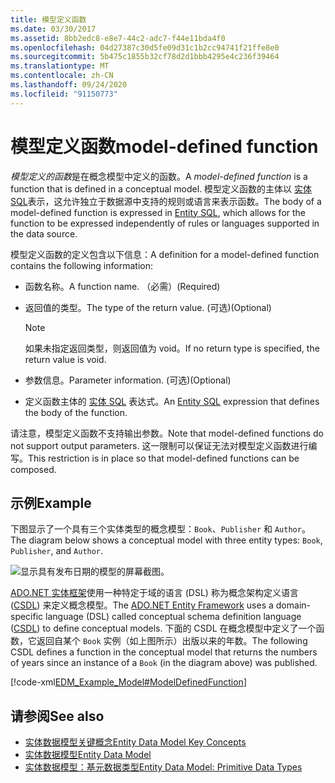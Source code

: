 ```yaml
---
title: 模型定义函数
ms.date: 03/30/2017
ms.assetid: 8bb2edc8-e8e7-44c2-adc7-f44e11bda4f0
ms.openlocfilehash: 04d27387c30d5fe09d31c1b2cc94741f21ffe8e0
ms.sourcegitcommit: 5b475c1855b32cf78d2d1bbb4295e4c236f39464
ms.translationtype: MT
ms.contentlocale: zh-CN
ms.lasthandoff: 09/24/2020
ms.locfileid: "91150773"
---
```

# <a name="model-defined-function"></a><span data-ttu-id="4d956-102">模型定义函数</span><span class="sxs-lookup"><span data-stu-id="4d956-102">model-defined function</span></span>

<span data-ttu-id="4d956-103">*模型定义的函数*是在概念模型中定义的函数。</span><span class="sxs-lookup"><span data-stu-id="4d956-103">A *model-defined function* is a function that is defined in a conceptual model.</span></span> <span data-ttu-id="4d956-104">模型定义函数的主体以 [实体 SQL](./ef/language-reference/entity-sql-language.md)表示，这允许独立于数据源中支持的规则或语言来表示函数。</span><span class="sxs-lookup"><span data-stu-id="4d956-104">The body of a model-defined function is expressed in [Entity SQL](./ef/language-reference/entity-sql-language.md), which allows for the function to be expressed independently of rules or languages supported in the data source.</span></span>  
  
 <span data-ttu-id="4d956-105">模型定义函数的定义包含以下信息：</span><span class="sxs-lookup"><span data-stu-id="4d956-105">A definition for a model-defined function contains the following information:</span></span>  
  
- <span data-ttu-id="4d956-106">函数名称。</span><span class="sxs-lookup"><span data-stu-id="4d956-106">A function name.</span></span> <span data-ttu-id="4d956-107">（必需）</span><span class="sxs-lookup"><span data-stu-id="4d956-107">(Required)</span></span>  
  
- <span data-ttu-id="4d956-108">返回值的类型。</span><span class="sxs-lookup"><span data-stu-id="4d956-108">The type of the return value.</span></span> <span data-ttu-id="4d956-109">(可选)</span><span class="sxs-lookup"><span data-stu-id="4d956-109">(Optional)</span></span>  
  
    > [!NOTE]
    > <span data-ttu-id="4d956-110">如果未指定返回类型，则返回值为 void。</span><span class="sxs-lookup"><span data-stu-id="4d956-110">If no return type is specified, the return value is void.</span></span>  
  
- <span data-ttu-id="4d956-111">参数信息。</span><span class="sxs-lookup"><span data-stu-id="4d956-111">Parameter information.</span></span> <span data-ttu-id="4d956-112">(可选)</span><span class="sxs-lookup"><span data-stu-id="4d956-112">(Optional)</span></span>  
  
- <span data-ttu-id="4d956-113">定义函数主体的 [实体 SQL](./ef/language-reference/entity-sql-language.md) 表达式。</span><span class="sxs-lookup"><span data-stu-id="4d956-113">An [Entity SQL](./ef/language-reference/entity-sql-language.md) expression that defines the body of the function.</span></span>  
  
 <span data-ttu-id="4d956-114">请注意，模型定义函数不支持输出参数。</span><span class="sxs-lookup"><span data-stu-id="4d956-114">Note that model-defined functions do not support output parameters.</span></span> <span data-ttu-id="4d956-115">这一限制可以保证无法对模型定义函数进行编写。</span><span class="sxs-lookup"><span data-stu-id="4d956-115">This restriction is in place so that model-defined functions can be composed.</span></span>  
  
## <a name="example"></a><span data-ttu-id="4d956-116">示例</span><span class="sxs-lookup"><span data-stu-id="4d956-116">Example</span></span>  

 <span data-ttu-id="4d956-117">下图显示了一个具有三个实体类型的概念模型：`Book`、`Publisher` 和 `Author`。</span><span class="sxs-lookup"><span data-stu-id="4d956-117">The diagram below shows a conceptual model with three entity types: `Book`, `Publisher`, and `Author`.</span></span>  
  
 ![显示具有发布日期的模型的屏幕截图。](./media/model-defined-function/model-published-date-three-entity-types.gif)  
  
 <span data-ttu-id="4d956-119">[ADO.NET 实体框架](./ef/index.md)使用一种特定于域的语言 (DSL) 称为概念架构定义语言 ([CSDL](/ef/ef6/modeling/designer/advanced/edmx/csdl-spec)) 来定义概念模型。</span><span class="sxs-lookup"><span data-stu-id="4d956-119">The [ADO.NET Entity Framework](./ef/index.md) uses a domain-specific language (DSL) called conceptual schema definition language ([CSDL](/ef/ef6/modeling/designer/advanced/edmx/csdl-spec)) to define conceptual models.</span></span> <span data-ttu-id="4d956-120">下面的 CSDL 在概念模型中定义了一个函数，它返回自某个 `Book` 实例（如上图所示）出版以来的年数。</span><span class="sxs-lookup"><span data-stu-id="4d956-120">The following CSDL defines a function in the conceptual model that returns the numbers of years since an instance of a `Book` (in the diagram above) was published.</span></span>  
  
 [!code-xml[EDM_Example_Model#ModelDefinedFunction](../../../../samples/snippets/xml/VS_Snippets_Data/edm_example_model/xml/books4.edmx#modeldefinedfunction)]  
  
## <a name="see-also"></a><span data-ttu-id="4d956-121">请参阅</span><span class="sxs-lookup"><span data-stu-id="4d956-121">See also</span></span>

- [<span data-ttu-id="4d956-122">实体数据模型关键概念</span><span class="sxs-lookup"><span data-stu-id="4d956-122">Entity Data Model Key Concepts</span></span>](entity-data-model-key-concepts.md)
- [<span data-ttu-id="4d956-123">实体数据模型</span><span class="sxs-lookup"><span data-stu-id="4d956-123">Entity Data Model</span></span>](entity-data-model.md)
- [<span data-ttu-id="4d956-124">实体数据模型：基元数据类型</span><span class="sxs-lookup"><span data-stu-id="4d956-124">Entity Data Model: Primitive Data Types</span></span>](entity-data-model-primitive-data-types.md)
